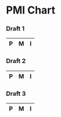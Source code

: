 # PMI Chart
### Draft 1

P | M | I
--- | --- | ---

### Draft 2

P | M | I
--- | --- | ---

### Draft 3

P | M | I
--- | --- | ---
